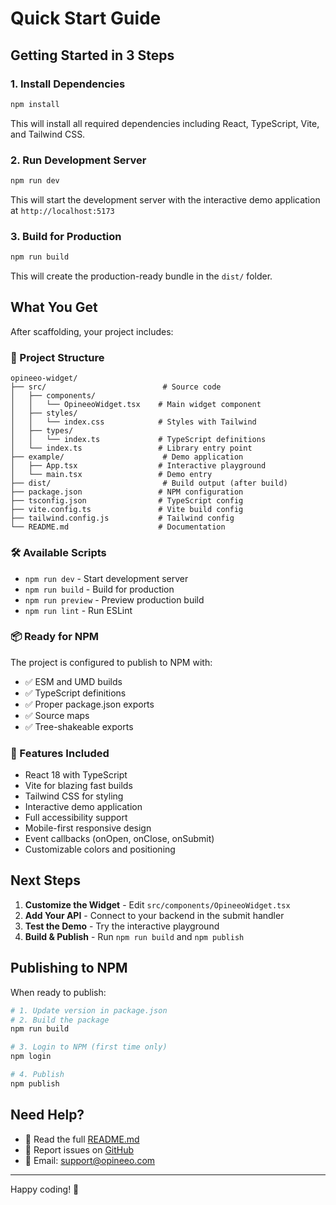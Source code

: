 # Quick Start Guide

## Getting Started in 3 Steps

### 1. Install Dependencies

```bash
npm install
```

This will install all required dependencies including React, TypeScript, Vite, and Tailwind CSS.

### 2. Run Development Server

```bash
npm run dev
```

This will start the development server with the interactive demo application at `http://localhost:5173`

### 3. Build for Production

```bash
npm run build
```

This will create the production-ready bundle in the `dist/` folder.

## What You Get

After scaffolding, your project includes:

### 📁 Project Structure

```
opineeo-widget/
├── src/                          # Source code
│   ├── components/
│   │   └── OpineeoWidget.tsx    # Main widget component
│   ├── styles/
│   │   └── index.css            # Styles with Tailwind
│   ├── types/
│   │   └── index.ts             # TypeScript definitions
│   └── index.ts                 # Library entry point
├── example/                      # Demo application
│   ├── App.tsx                  # Interactive playground
│   └── main.tsx                 # Demo entry
├── dist/                         # Build output (after build)
├── package.json                 # NPM configuration
├── tsconfig.json                # TypeScript config
├── vite.config.ts               # Vite build config
├── tailwind.config.js           # Tailwind config
└── README.md                    # Documentation
```

### 🛠 Available Scripts

- `npm run dev` - Start development server
- `npm run build` - Build for production
- `npm run preview` - Preview production build
- `npm run lint` - Run ESLint

### 📦 Ready for NPM

The project is configured to publish to NPM with:

- ✅ ESM and UMD builds
- ✅ TypeScript definitions
- ✅ Proper package.json exports
- ✅ Source maps
- ✅ Tree-shakeable exports

### 🎨 Features Included

- React 18 with TypeScript
- Vite for blazing fast builds
- Tailwind CSS for styling
- Interactive demo application
- Full accessibility support
- Mobile-first responsive design
- Event callbacks (onOpen, onClose, onSubmit)
- Customizable colors and positioning

## Next Steps

1. **Customize the Widget** - Edit `src/components/OpineeoWidget.tsx`
2. **Add Your API** - Connect to your backend in the submit handler
3. **Test the Demo** - Try the interactive playground
4. **Build & Publish** - Run `npm run build` and `npm publish`

## Publishing to NPM

When ready to publish:

```bash
# 1. Update version in package.json
# 2. Build the package
npm run build

# 3. Login to NPM (first time only)
npm login

# 4. Publish
npm publish
```

## Need Help?

- 📖 Read the full [README.md](README.md)
- 🐛 Report issues on [GitHub](https://github.com/rafamessias/opineeo-widget/issues)
- 📧 Email: support@opineeo.com

---

Happy coding! 🚀

